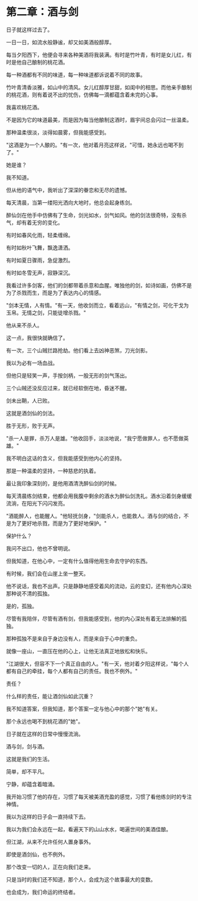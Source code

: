 # 第二章：酒与剑

日子就这样过去了。

一日一日，如流水般静谧，却又如美酒般醇厚。

每当夕阳西下，他便会寻来各种美酒将我装满。有时是竹叶青，有时是女儿红，有时是他自己酿制的桃花酒。

每一种酒都有不同的味道，每一种味道都诉说着不同的故事。

竹叶青清香淡雅，如山中的清风。女儿红醇厚甘甜，如闺中的相思。而他亲手酿制的桃花酒，则有着说不出的忧伤，仿佛每一滴都蕴含着未完的心事。

我喜欢桃花酒。

不是因为它的味道最美，而是因为每当他酿制这酒时，眉宇间总会闪过一丝温柔。

那种温柔很淡，淡得如晨雾，但我能感受到。

"这酒是为一个人酿的。"有一次，他对着月亮这样说，"可惜，她永远也喝不到了。"

她是谁？

我不知道。

但从他的语气中，我听出了深深的眷恋和无尽的遗憾。

每天清晨，当第一缕阳光洒向大地时，他总会起身练剑。

醉仙剑在他手中仿佛有了生命，剑光如水，剑气如风。他的剑法很奇特，没有杀气，却有着无穷的变化。

有时如春风化雨，轻柔缠绵。

有时如秋叶飞舞，飘逸潇洒。

有时如夏日骤雨，急促激烈。

有时如冬雪无声，寂静深沉。

我看过许多剑客，他们的剑都带着杀意和血腥。唯独他的剑，如诗如画，仿佛不是为了杀戮而生，而是为了表达内心的情感。

"剑本无情，人有情。"有一天，他收剑而立，看着远山，"有情之剑，可化干戈为玉帛。无情之剑，只能徒增杀戮。"

他从来不杀人。

这一点，我很快就确信了。

有一次，三个山贼拦路抢劫。他们看上去凶神恶煞，刀光剑影。

我以为必有一场血战。

但他只是轻笑一声，手按剑柄，一股无形的剑气荡出。

三个山贼还没反应过来，就已经软倒在地，昏迷不醒。

剑未出鞘，人已败。

这就是酒剑仙的剑法。

胜于无形，败于无声。

"杀一人是罪，杀万人是雄。"他收回手，淡淡地说，"我宁愿做罪人，也不愿做英雄。"

我不明白这话的含义，但我能感受到他内心的坚持。

那是一种温柔的坚持，一种慈悲的执着。

最让我印象深刻的，是他用酒清洗醉仙剑的时候。

每天清晨练剑结束，他都会用我腹中剩余的酒水为醉仙剑洗礼。酒水沿着剑身缓缓流淌，在阳光下闪闪发亮。

"酒能醉人，也能醒人。"他轻抚剑身，"剑能杀人，也能救人。酒与剑的结合，不是为了更好地杀戮，而是为了更好地保护。"

保护什么？

我问不出口，他也不曾明说。

但我知道，在他心中，一定有什么值得他用生命去守护的东西。

有时候，我们会在山崖上坐一整天。

他不说话，我也不出声。只是静静地感受着风的流动，云的变幻，还有他内心深处那种说不清的孤独。

是的，孤独。

尽管有我陪伴，尽管有酒有剑，但我能感受到，他的内心深处有着无法排解的孤独。

那种孤独不是来自于身边没有人，而是来自于心中的重负。

就像一座山，一直压在他的心上，让他无法真正地放松和快乐。

"江湖很大，但容不下一个真正自由的人。"有一天，他对着夕阳这样说，"每个人都有自己的牵挂，每个人都有自己的责任。我也不例外。"

责任？

什么样的责任，能让酒剑仙如此沉重？

我不知道答案，但我知道，那个答案一定与他心中的那个"她"有关。

那个永远也喝不到桃花酒的"她"。

日子就在这样的日常中慢慢流淌。

酒与剑，剑与酒。

这就是我们的生活。

简单，却不平凡。

宁静，却蕴含着暗涌。

我开始习惯了他的存在，习惯了每天被美酒充盈的感觉，习惯了看他练剑时的专注神情。

我以为这样的日子会一直持续下去。

我以为我们会永远在一起，看遍天下的山山水水，喝遍世间的美酒佳酿。

但江湖，从来不允许任何人置身事外。

即使是酒剑仙，也不例外。

那个改变一切的人，正在向我们走来。

只是当时的我们还不知道，那个人，会成为这个故事最大的变数。

也会成为，我们命运的终结者。